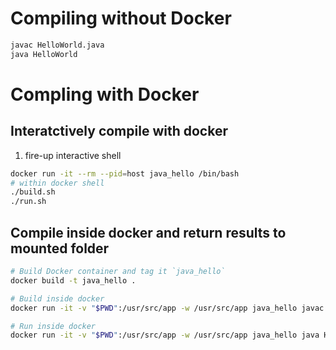 # Compiling without Docker

```bash
javac HelloWorld.java
java HelloWorld
```


# Compling with Docker

## Interatctively compile with docker

1. fire-up interactive shell

```bash
docker run -it --rm --pid=host java_hello /bin/bash
# within docker shell
./build.sh
./run.sh
```

## Compile inside docker and return results to mounted folder

```bash
# Build Docker container and tag it `java_hello`
docker build -t java_hello .

# Build inside docker
docker run -it -v "$PWD":/usr/src/app -w /usr/src/app java_hello javac HelloWorld.java

# Run inside docker
docker run -it -v "$PWD":/usr/src/app -w /usr/src/app java_hello java HelloWorld
```